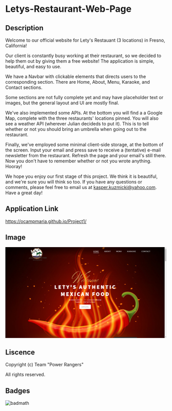 # Letys-Restaurant-Web-Page

## Description 

Welcome to our official website for Lety's Restauant (3 locations) in Fresno, California! 

Our client is constantly busy working at their restaurant, so we decided to help them out by giving them a free website! The application is simple, beautiful, and easy to use.

We have a Navbar with clickable elements that directs users to the corresponding section. There are Home, About, Menu, Karaoke, and Contact sections.

Some sections are not fully complete yet and may have placeholder text or images, but the general layout and UI are mostly final.

We've also implemented some APIs. At the bottom you will find a a Google Map, complete with the three restaurants' locations pinned. You will also see a weather API (wherever Julian decideds to put it). This is to tell whether or not you should bring an umbrella when going out to the restaurant. 

Finally, we've employed some minimal client-side storage, at the bottom of the screen. Input your email and press save to receive a (tentative) e-mail newsletter from the restaurant. Refresh the page and your email's still there. Now you don't have to remember whether or not you wrote anything. Hooray!

We hope you enjoy our first stage of this project. We think it is beautiful, and we're sure you will think so too. If you have any questions or comments, please feel free to email us at kasper.kuzmicki@yahoo.com. Have a great day!

## Application Link

https://ocampmaria.github.io/Project1/

## Image 

![](Project1_Pic.png)

## Liscence 

Copyright (c) Team "Power Rangers" 

All rights reserved.

## Badges
![badmath](https://img.shields.io/github/languages/top/nielsenjared/badmath)